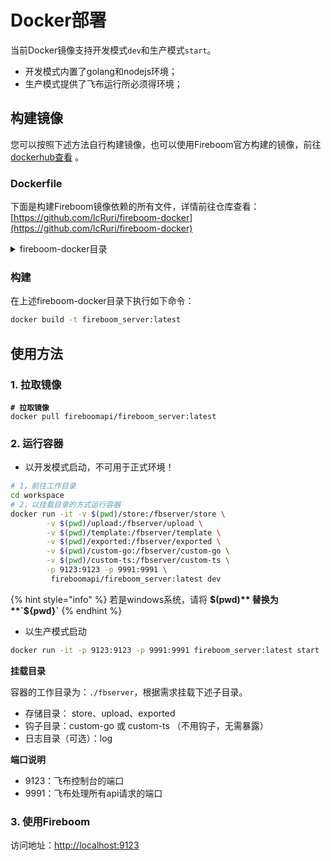 # Docker部署

当前Docker镜像支持开发模式`dev`和生产模式`start`。

* 开发模式内置了golang和nodejs环境；
* 生产模式提供了飞布运行所必须得环境；

## 构建镜像

您可以按照下述方法自行构建镜像，也可以使用Fireboom官方构建的镜像，前往 [dockerhub查看](https://hub.docker.com/repository/docker/fireboomapi/fireboom\_server/general) 。

### Dockerfile

下面是构建Fireboom镜像依赖的所有文件，详情前往仓库查看：[https://github.com/lcRuri/fireboom-docker](https://github.com/lcRuri/fireboom-docker)

<details>

<summary>fireboom-docker目录</summary>

{% code title="Dockerfile" %}
```docker
FROM golang:1.20-alpine

MAINTAINER lcRuri

RUN apk update && \
    apk add --no-cache git bash curl

# 安装 Node.js
RUN apk add --no-cache nodejs npm

WORKDIR /dist

# 将host.sh脚本复制到容器中

COPY ./host.sh /dist

# 运行脚本
RUN chmod +x host.sh

# 指定挂载目录
VOLUME /dist/log
VOLUME /dist/store
VOLUME /dist/template
VOLUME /dist/upload
VOLUME /dist/custom-go
VOLUME /dist/custom-ts
VOLUME /dist/exported

EXPOSE 9123
EXPOSE 9991

ENTRYPOINT ["/dist/host.sh"]
```
{% endcode %}

{% code title="host.sh" %}
```bash
#!/bin/bash

# 解决docker镜像IPV6的问题
echo "0.0.0.0 localhost">/etc/hosts

# 使用install.sh脚本安装Fireboom，并使用 init-todo 模板初始化
curl -fsSL fireboom.io/install.sh | bash -s fb-project -t fb-init-todo

start_command="/dist/fireboom $1"

eval "$start_command"

```
{% endcode %}

</details>

### 构建

在上述fireboom-docker目录下执行如下命令：

```bash
docker build -t fireboom_server:latest
```

## 使用方法

### 1. 拉取镜像

<pre class="language-bash"><code class="lang-bash"><strong># 拉取镜像
</strong>docker pull fireboomapi/fireboom_server:latest
</code></pre>

### 2. 运行容器

* 以开发模式启动，不可用于正式环境！

```bash
# 1，前往工作目录
cd workspace
# 2，以挂载目录的方式运行容器
docker run -it -v $(pwd)/store:/fbserver/store \
		-v $(pwd)/upload:/fbserver/upload \
		-v $(pwd)/template:/fbserver/template \
		-v $(pwd)/exported:/fbserver/exported \
		-v $(pwd)/custom-go:/fbserver/custom-go \
		-v $(pwd)/custom-ts:/fbserver/custom-ts \
		-p 9123:9123 -p 9991:9991 \
		 fireboomapi/fireboom_server:latest dev 
```

{% hint style="info" %}
若是windows系统，请将 **$(pwd)** 替换为**`${pwd}`**
{% endhint %}

* 以生产模式启动

```bash
docker run -it -p 9123:9123 -p 9991:9991 fireboom_server:latest start 
```

**挂载目录**

容器的工作目录为：`./fbserver`，根据需求挂载下述子目录。

* 存储目录： store、upload、exported
* 钩子目录：custom-go 或 custom-ts  （不用钩子，无需暴露）
* 日志目录（可选）：log

**端口说明**

* 9123：飞布控制台的端口
* 9991：飞布处理所有api请求的端口

### 3. 使用Fireboom

访问地址：[http://localhost:9123](http://localhost:9123/)



